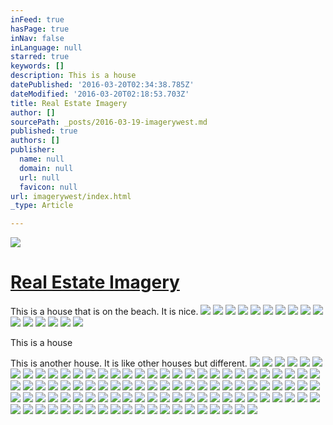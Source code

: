 ```yaml
---
inFeed: true
hasPage: true
inNav: false
inLanguage: null
starred: true
keywords: []
description: This is a house
datePublished: '2016-03-20T02:34:38.785Z'
dateModified: '2016-03-20T02:18:53.703Z'
title: Real Estate Imagery
author: []
sourcePath: _posts/2016-03-19-imagerywest.md
published: true
authors: []
publisher:
  name: null
  domain: null
  url: null
  favicon: null
url: imagerywest/index.html
_type: Article

---
```

![](https://the-grid-user-content.s3-us-west-2.amazonaws.com/06619c0c-e287-4580-bbd5-6bfd8b54e8fa.jpg)

# [Real Estate Imagery][0]

This is a house that is on the beach. It is nice.  ![](https://the-grid-user-content.s3-us-west-2.amazonaws.com/6ba129c1-fd75-4770-9702-a8d82c28197f.jpg)
![](https://the-grid-user-content.s3-us-west-2.amazonaws.com/c9b70867-58be-45ad-890a-688f95774c62.jpg)
![](https://the-grid-user-content.s3-us-west-2.amazonaws.com/d79b4256-d7e9-44e2-89fe-72104166ef92.jpg)
![](https://the-grid-user-content.s3-us-west-2.amazonaws.com/6078dc6e-6c28-4804-9c62-961fadf69f28.jpg)
![](https://the-grid-user-content.s3-us-west-2.amazonaws.com/8fd3ba77-88c3-4a25-a4ba-7c3f7b207e4d.jpg)
![](https://the-grid-user-content.s3-us-west-2.amazonaws.com/0ed0d35b-ed0a-4bf9-9bd4-c77d9d9cbad7.jpg)
![](https://the-grid-user-content.s3-us-west-2.amazonaws.com/9b6b93e0-5ad0-4582-a90e-6f2c5918735b.jpg)
![](https://the-grid-user-content.s3-us-west-2.amazonaws.com/f177bd83-52ca-467b-bca9-3b82a535cb9f.jpg)
![](https://the-grid-user-content.s3-us-west-2.amazonaws.com/36be834d-4a7c-4726-80cc-5825ce8cb53c.jpg)
![](https://the-grid-user-content.s3-us-west-2.amazonaws.com/b43af88e-14f6-4871-ac8c-5e2133a37a52.jpg)
![](https://the-grid-user-content.s3-us-west-2.amazonaws.com/5fd2c431-8c69-4c6f-b3a6-fa89a5419cd5.jpg)
![](https://the-grid-user-content.s3-us-west-2.amazonaws.com/56d5b061-c865-44ae-afc8-4b3bdc3dd96b.jpg)
![](https://the-grid-user-content.s3-us-west-2.amazonaws.com/58edd3a0-aa5f-447f-aa63-b295f4cddaf6.jpg)
![](https://the-grid-user-content.s3-us-west-2.amazonaws.com/a07e52ee-eb2e-4fcf-a52e-b3c37c045198.jpg)
![](https://the-grid-user-content.s3-us-west-2.amazonaws.com/c70d6743-fd3d-4164-b5d8-2e22c4d9164b.jpg)
![](https://the-grid-user-content.s3-us-west-2.amazonaws.com/71f613ac-3a1a-475a-ad8a-83c4b58273ab.jpg)

This is a house

This is another house. It is like other houses but different.
![](https://the-grid-user-content.s3-us-west-2.amazonaws.com/7bbdfbe9-dfd6-4467-8354-343bc5e58457.jpg)
![](https://the-grid-user-content.s3-us-west-2.amazonaws.com/757c4254-8028-44cb-bb06-c19a149dc768.jpg)
![](https://the-grid-user-content.s3-us-west-2.amazonaws.com/0158a8c7-2026-47f3-bb0a-ac3d073b022c.jpg)
![](https://the-grid-user-content.s3-us-west-2.amazonaws.com/f4f12e3f-83c8-46cc-9cb0-4639613d9987.jpg)
![](https://the-grid-user-content.s3-us-west-2.amazonaws.com/72fac041-714a-4471-8de1-e009bc5cbbf9.jpg)
![](https://the-grid-user-content.s3-us-west-2.amazonaws.com/0ae3e2aa-ced8-4619-aa37-acfab387afd8.jpg)
![](https://the-grid-user-content.s3-us-west-2.amazonaws.com/91728769-974f-447b-a2d8-f0e9368eab41.jpg)
![](https://the-grid-user-content.s3-us-west-2.amazonaws.com/173a2951-0349-4c89-800a-3efb0547baa7.jpg)
![](https://the-grid-user-content.s3-us-west-2.amazonaws.com/8c648e72-39e5-4107-99d7-4af955fd0bec.jpg)
![](https://the-grid-user-content.s3-us-west-2.amazonaws.com/d412c8d4-2a8e-49cd-a69b-18b1ab6201f0.jpg)
![](https://the-grid-user-content.s3-us-west-2.amazonaws.com/0f097888-458f-4b0f-ad10-099a51411eea.jpg)
![](https://the-grid-user-content.s3-us-west-2.amazonaws.com/d32e3166-b036-4b82-86c3-4dc0ae72b933.jpg)
![](https://the-grid-user-content.s3-us-west-2.amazonaws.com/8fdff591-e5f2-4179-a1f4-6c476bf5783c.jpg)
![](https://the-grid-user-content.s3-us-west-2.amazonaws.com/3421566d-a7de-4e8b-aef5-5f6206123858.jpg)
![](https://the-grid-user-content.s3-us-west-2.amazonaws.com/b311ab6d-7ffb-4301-8aa1-0fed34f772fb.jpg)
![](https://the-grid-user-content.s3-us-west-2.amazonaws.com/fa201f6f-b604-4d60-8295-909b7ae4c24b.jpg)
![](https://the-grid-user-content.s3-us-west-2.amazonaws.com/72ee25ed-d59e-4430-b188-8d563c6d7461.jpg)
![](https://the-grid-user-content.s3-us-west-2.amazonaws.com/71fab4b5-19e9-4dfe-ba70-5814ddcc3ed2.jpg)
![](https://the-grid-user-content.s3-us-west-2.amazonaws.com/7dc425d7-9e45-4f6c-ac42-5cedb3ac63d1.jpg)
![](https://the-grid-user-content.s3-us-west-2.amazonaws.com/c4a38451-2a3a-40d4-ab4c-2f5b81c4eafc.jpg)
![](https://the-grid-user-content.s3-us-west-2.amazonaws.com/4f2c542d-5320-4167-b7d3-79ced2e11006.jpg)
![](https://the-grid-user-content.s3-us-west-2.amazonaws.com/23f07d6b-8041-4290-a695-906b4dce5acb.jpg)
![](https://the-grid-user-content.s3-us-west-2.amazonaws.com/b6a38317-a096-475d-8e65-42707d161287.jpg)
![](https://the-grid-user-content.s3-us-west-2.amazonaws.com/16a4278c-383f-4f41-82ef-48299bd97373.jpg)
![](https://the-grid-user-content.s3-us-west-2.amazonaws.com/55b135e9-d012-47e2-a103-eb5eabab0bd8.jpg)
![](https://the-grid-user-content.s3-us-west-2.amazonaws.com/b6d61f32-7e5a-436a-948d-32dd7213e296.jpg)
![](https://the-grid-user-content.s3-us-west-2.amazonaws.com/0f1805cb-7c40-4fbc-ba6c-1aad69aa8cca.jpg)
![](https://the-grid-user-content.s3-us-west-2.amazonaws.com/e9f55df5-963b-4827-8597-a463177e8cde.jpg)
![](https://the-grid-user-content.s3-us-west-2.amazonaws.com/5e15cd7c-549a-44d0-81ca-6dd243a0483a.jpg)
![](https://the-grid-user-content.s3-us-west-2.amazonaws.com/9299aaee-bbe3-441c-863f-796081457feb.jpg)
![](https://the-grid-user-content.s3-us-west-2.amazonaws.com/e57fa23e-b732-4570-b36d-6f1a5d9d1568.jpg)
![](https://the-grid-user-content.s3-us-west-2.amazonaws.com/16b1a5dc-ec89-442c-9e29-59a27991dcdc.jpg)
![](https://the-grid-user-content.s3-us-west-2.amazonaws.com/53f65b71-fa35-4d32-8083-2d3d2fc6f450.jpg)
![](https://the-grid-user-content.s3-us-west-2.amazonaws.com/33e57b83-68cf-4116-b977-387e2cec3e2f.jpg)
![](https://the-grid-user-content.s3-us-west-2.amazonaws.com/5e8c66fe-dbfe-40de-a59b-7d48ba7ca5d2.jpg)
![](https://the-grid-user-content.s3-us-west-2.amazonaws.com/ea1f9c37-58f6-403b-aa84-e2d18454aa65.jpg)
![](https://the-grid-user-content.s3-us-west-2.amazonaws.com/ada19868-225f-4fac-8eee-38f48fa66936.jpg)
![](https://the-grid-user-content.s3-us-west-2.amazonaws.com/6bfd6014-42e9-428a-9b61-cf94ea7ce5e1.jpg)
![](https://the-grid-user-content.s3-us-west-2.amazonaws.com/e7ad0473-d0cd-415a-bd7d-93821ace0242.jpg)
![](https://the-grid-user-content.s3-us-west-2.amazonaws.com/b763fe09-8865-4e75-bb86-e84183102372.jpg)
![](https://the-grid-user-content.s3-us-west-2.amazonaws.com/f189eee9-c93a-4094-a4c6-333c44c150b7.jpg)
![](https://the-grid-user-content.s3-us-west-2.amazonaws.com/57617761-c9e8-458e-bdf4-394baab6f19e.jpg)
![](https://the-grid-user-content.s3-us-west-2.amazonaws.com/b5e2ff42-fd59-4a8b-a854-f80bcd177f52.jpg)
![](https://the-grid-user-content.s3-us-west-2.amazonaws.com/61742685-2fcd-4ee4-948a-e9b867db5b63.jpg)
![](https://the-grid-user-content.s3-us-west-2.amazonaws.com/a7175fa1-efd5-4be8-a9c6-9abdcdad227c.jpg)
![](https://the-grid-user-content.s3-us-west-2.amazonaws.com/5e53f5a3-9e63-4fba-a731-bcc9614c8f40.jpg)
![](https://the-grid-user-content.s3-us-west-2.amazonaws.com/6fa07731-b5b7-4ac7-b458-0fcc0fe86aff.jpg)
![](https://the-grid-user-content.s3-us-west-2.amazonaws.com/e16a6ca4-d0b8-4ddd-9b87-45b0b1ce69a7.jpg)
![](https://the-grid-user-content.s3-us-west-2.amazonaws.com/1e56c4b6-f0ec-4bf9-a0c8-f27804a116d7.jpg)
![](https://the-grid-user-content.s3-us-west-2.amazonaws.com/9dc05135-1a86-4598-8a8b-56cd05e1b19f.jpg)
![](https://the-grid-user-content.s3-us-west-2.amazonaws.com/c84c64a0-6a2f-4bd9-9bda-3c302e17ba1c.jpg)
![](https://the-grid-user-content.s3-us-west-2.amazonaws.com/38359bb5-5cac-4f5f-93ff-e5885df2ad94.jpg)
![](https://the-grid-user-content.s3-us-west-2.amazonaws.com/1187b938-7960-46f1-991a-72c51d646930.jpg)
![](https://the-grid-user-content.s3-us-west-2.amazonaws.com/88c44f38-221b-4f8f-bd5e-d10c5bfb6261.jpg)
![](https://the-grid-user-content.s3-us-west-2.amazonaws.com/d9e89498-1277-43bd-863b-a788304baf71.jpg)
![](https://the-grid-user-content.s3-us-west-2.amazonaws.com/27d8f3ac-9b60-488a-acb9-e1f36ef8a708.jpg)
![](https://the-grid-user-content.s3-us-west-2.amazonaws.com/5b326fc0-e935-4eb6-90d5-c7723aa45afa.jpg)
![](https://the-grid-user-content.s3-us-west-2.amazonaws.com/3eb5d534-49f0-4f29-8496-b6ef9ee08a29.jpg)
![](https://the-grid-user-content.s3-us-west-2.amazonaws.com/5819df7e-ffad-4806-8856-72ab1b54acb2.jpg)
![](https://the-grid-user-content.s3-us-west-2.amazonaws.com/b7a4f57b-f683-4174-bc6e-fd6008c65fef.jpg)
![](https://the-grid-user-content.s3-us-west-2.amazonaws.com/9a5acb07-1407-4463-b078-cf58149b479e.jpg)
![](https://the-grid-user-content.s3-us-west-2.amazonaws.com/2786bd28-d4b9-4d74-b3c1-6d0031686dc6.jpg)
![](https://the-grid-user-content.s3-us-west-2.amazonaws.com/7f48b99b-6b48-4f4f-a739-6a95918ea51d.jpg)
![](https://the-grid-user-content.s3-us-west-2.amazonaws.com/2c920380-5ee1-4599-92d5-99ca27daedc3.jpg)
![](https://the-grid-user-content.s3-us-west-2.amazonaws.com/a84c496b-5a4c-4d86-8ab1-08817660f57c.jpg)
![](https://the-grid-user-content.s3-us-west-2.amazonaws.com/828335ff-85c1-45d3-bce1-a759020e4c03.jpg)
![](https://the-grid-user-content.s3-us-west-2.amazonaws.com/bfec242d-9276-4cc8-b005-fc21bfe9cded.jpg)
![](https://the-grid-user-content.s3-us-west-2.amazonaws.com/176eafd2-f36e-41d8-8c90-3e88f58a372d.jpg)
![](https://the-grid-user-content.s3-us-west-2.amazonaws.com/74dc48da-0dfa-4d81-b807-84b92112f3ed.jpg)
![](https://the-grid-user-content.s3-us-west-2.amazonaws.com/540e8d83-d5c6-452b-a6f5-213ecb60cfd3.jpg)
![](https://the-grid-user-content.s3-us-west-2.amazonaws.com/25603152-899e-4591-b8c4-7fb9bead9b50.jpg)
![](https://the-grid-user-content.s3-us-west-2.amazonaws.com/d391d11b-9451-4c0a-922c-946c2a964a2b.jpg)
![](https://the-grid-user-content.s3-us-west-2.amazonaws.com/2231bf6b-f3c0-4847-9f77-6e3dac86f9fc.jpg)
![](https://the-grid-user-content.s3-us-west-2.amazonaws.com/8b4fc15c-7e6c-404d-9b77-42df291d8525.jpg)
![](https://the-grid-user-content.s3-us-west-2.amazonaws.com/8bea4c1c-6c55-4097-b09b-469f5415ed19.jpg)
![](https://the-grid-user-content.s3-us-west-2.amazonaws.com/3d6372f9-28fa-4bdd-9305-324ed45cc5e1.jpg)
![](https://the-grid-user-content.s3-us-west-2.amazonaws.com/16f04f24-54d4-45b5-b42d-b7977e681586.jpg)
![](https://the-grid-user-content.s3-us-west-2.amazonaws.com/af838fd2-e38e-4d0b-a154-5e874ffc2277.jpg)
![](https://the-grid-user-content.s3-us-west-2.amazonaws.com/4029662f-17c1-45af-a5c4-1b5b95e9208a.jpg)
![](https://the-grid-user-content.s3-us-west-2.amazonaws.com/c066afd9-6712-4d76-ae6e-b48f5bc82504.jpg)
![](https://the-grid-user-content.s3-us-west-2.amazonaws.com/55cc77f9-a0b2-448f-aae6-2defaa579fe4.jpg)
![](https://the-grid-user-content.s3-us-west-2.amazonaws.com/0f0f3830-dc04-4de4-b8d8-68eadd8770e0.jpg)
![](https://the-grid-user-content.s3-us-west-2.amazonaws.com/2d641bb1-e87e-42ac-bac1-36339f2d9fcc.jpg)
![](https://the-grid-user-content.s3-us-west-2.amazonaws.com/3ae79c72-30ad-4a6a-8003-1b1300e604ed.jpg)
![](https://the-grid-user-content.s3-us-west-2.amazonaws.com/44e0ec6e-528d-4083-b095-b81328809088.jpg)
![](https://the-grid-user-content.s3-us-west-2.amazonaws.com/b6639b90-f53b-4032-b835-d246736dea45.jpg)
![](https://the-grid-user-content.s3-us-west-2.amazonaws.com/cc6f0872-1220-47cd-b21b-206a5f28bb12.jpg)
![](https://the-grid-user-content.s3-us-west-2.amazonaws.com/68a62992-ac31-4e9f-876e-b2c2292421e2.jpg)
![](https://the-grid-user-content.s3-us-west-2.amazonaws.com/5a08100e-3a81-478b-8092-99b5e18d6eb6.jpg)
![](https://the-grid-user-content.s3-us-west-2.amazonaws.com/d02453f1-6686-45d9-a5ca-03c65fcf9bf1.jpg)
![](https://the-grid-user-content.s3-us-west-2.amazonaws.com/fb71435e-bd62-4ffc-a43b-36775e42a603.jpg)
![](https://the-grid-user-content.s3-us-west-2.amazonaws.com/761f2684-edb5-48cc-96fe-b2c4d9f676ca.jpg)
![](https://the-grid-user-content.s3-us-west-2.amazonaws.com/61836ebb-88bd-41b6-8b4c-496b7f48a8ad.jpg)
![](https://the-grid-user-content.s3-us-west-2.amazonaws.com/3bfdb55a-92c3-49ed-b106-18d3da3a406f.jpg)
![](https://the-grid-user-content.s3-us-west-2.amazonaws.com/c09ff237-e000-4c56-ae35-e33ab9a1d469.jpg)
![](https://the-grid-user-content.s3-us-west-2.amazonaws.com/dc8af215-e425-4428-aee5-1fef11949c4b.jpg)
![](https://the-grid-user-content.s3-us-west-2.amazonaws.com/13dbadc3-e4c7-430b-9e9b-42f8184c1e82.jpg)
![](https://the-grid-user-content.s3-us-west-2.amazonaws.com/bf1fe7ca-0bdf-49b8-a410-44d060d8e40b.jpg)
![](https://the-grid-user-content.s3-us-west-2.amazonaws.com/f402c7a3-d823-40c4-bb4d-8d70f3a29d49.jpg)
![](https://the-grid-user-content.s3-us-west-2.amazonaws.com/079360aa-bf4c-45b6-9062-b105ed44da4e.jpg)
![](https://the-grid-user-content.s3-us-west-2.amazonaws.com/a2327eed-7f8d-4fe9-8697-81d38d8d1472.jpg)

[0]: www.imagerywest.com